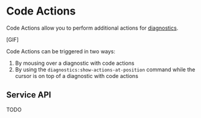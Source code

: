 # Code Actions

Code Actions allow you to perform additional actions for [diagnostics](
./diagnostics.md).

[GIF]

Code Actions can be triggered in two ways:

1. By mousing over a diagnostic with code actions
2. By using the `diagnostics:show-actions-at-position` command while the cursor
   is on top of a diagnostic with code actions

## Service API

TODO
